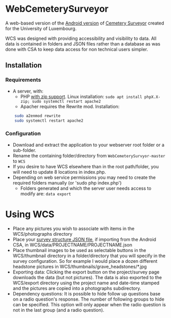 # WebCemeterySurveyor

A web-based version of the [Android version](https://play.google.com/store/apps/details?id=net.frakturmedia.cemeterysurvey) of [Cemetery Surveyor](https://github.com/serialc/CemeterySurveyor) created for the University of Luxembourg.

WCS was designed with providing accessibility and visibility to data. All data is contained in folders and JSON files rather than a database as was done with CSA to keep data access for non technical users simpler.

## Installation

### Requirements
- A server,  with:
  * PHP [with zip support](https://www.php.net/manual/en/zip.installation.php). Linux installation: ``` sudo apt install phpX.X-zip; sudo systemctl restart apache2 ```
  * Apacher requires the Rewrite mod. Installation:
```bash
    sudo a2enmod rewrite
    sudo systemctl restart apache2
```

### Configuration
- Download and extract the application to your webserver root folder or a sub-folder.
- Rename the containing folder/directory from ```WebCemeterySurvyor-master``` to ```WCS```
- If you desire to have WCS elsewhere than in the root path/folder, you will need to update 8 locations in index.php.
- Depending on web service permissions you may need to create the required folders manually (or 'sudo php index.php')
  * Folders generated and which the server user needs access to modify are: ```data export```

# Using WCS

- Place any pictures you wish to associate with items in the WCS/photographs directory
- Place your [survey structure JSON file](https://github.com/serialc/CemeterySurveyor/blob/master/Documentation/documentation.pdf), if importing from the Android CSA, in WCS/data/PROJECTNAME/PROJECTNAME.json
- Place thumbnail images to be used as selectable buttons in the WCS/thumbnail directory in a folder/directory that you will specify in the survey configuration. So for example I would place a dozen different headstone pictures in WCS/thumbnails/grave\_headstones/\*.jpg
- Exporting data: Clicking the export button on the project/survey page downloads the data (but not pictures). The data is also exported to the WCS/export directory using the project name and date-time stamped and the pictures are copied into a photographs subdirectory.
- Dependency questions: It is possible to hide follow up questions base on a radio question's response. The number of following groups to hide can be specified. This option will only appear when the radio question is not in the last group (and a radio question).
